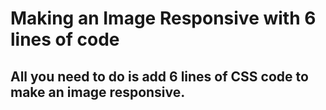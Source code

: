 # Making an Image Responsive with 6 lines of code

## All you need to do is add 6 lines of CSS code to make an image responsive.
